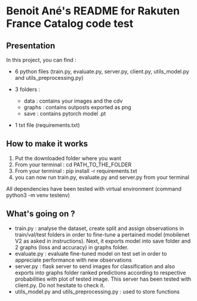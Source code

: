 # Benoit Ané's README for Rakuten France Catalog code test

## Presentation

In this project, you can find :

- 6 python files (train.py, evaluate.py, server.py, client.py, utils_model.py and utils_preprocessing.py)

- 3 folders :
	- data : contains your images and the cdv
	- graphs : contains outposts exported as png 
	- save :  contains pytorch model .pt

- 1 txt file (requirements.txt)

## How to make it works

1) Put the downloaded folder where you want
2) From your terminal : cd PATH_TO_THE_FOLDER
3) From your terminal : pip install -r requirements.txt
4) you can now run train.py, evaluate.py and server.py from your terminal

All dependencies have been tested with virtual environment (command python3 -m venv testenv) 

## What's going on ?

- train.py : analyse the dataset, create split and assign observations in train/val/test folders in order to fine-tune a pertained model (mobilenet V2 as asked in instructions). Next, it exports model into save folder and 2 graphs (loss and accuracy) in graphs folder.
- evaluate.py : evaluate fine-tuned model on test set in order to appreciate performance with new observations
- server.py : flask server to send images for classification and also exports into graphs folder ranked predictions according to respective probabilities with plot of tested image. This server has been tested with client.py. Do not hesitate to check it.
-  utils_model.py and utils_preprocessing.py : used to store functions
